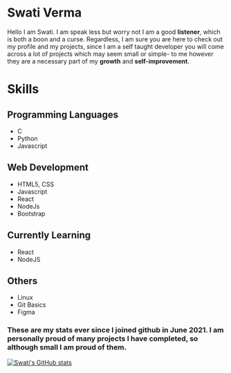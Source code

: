 # Swati Verma
Hello I am Swati. I am speak less but worry not I am a good **listener**, which is both a boon and a curse. Regardless, I am sure you are here to check out my profile and my projects, since I am a self taught developer you will come across a lot of projects which may seem small or simple- to me however they are a necessary part of my **growth** and **self-improvement**.

# Skills
## Programming Languages
- C
-  Python
-  Javascript

## Web Development
- HTML5, CSS
- Javascript
- React
- NodeJs
- Bootstrap

## Currently Learning
- React
- NodeJS

## Others
- Linux
- Git Basics
- Figma

### These are my stats ever since I joined github in June 2021. I am personally proud of many projects I have completed, so although small I am proud of them.
[![Swati's GitHub stats](https://github-readme-stats.vercel.app/api?username=Swati-Verma671)](https://github.com/Swati-Verma671/github-readme-stats)
